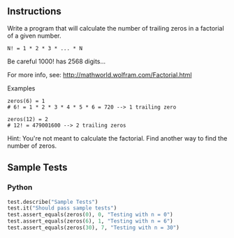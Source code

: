 ## Instructions

Write a program that will calculate the number of trailing zeros in a factorial of a given number.

`N! = 1 * 2 * 3 * ... * N`

Be careful 1000! has 2568 digits...

For more info, see: http://mathworld.wolfram.com/Factorial.html

Examples

~~~
zeros(6) = 1
# 6! = 1 * 2 * 3 * 4 * 5 * 6 = 720 --> 1 trailing zero

zeros(12) = 2
# 12! = 479001600 --> 2 trailing zeros
~~~

Hint: You're not meant to calculate the factorial. Find another way to find the number of zeros.

## Sample Tests

### Python

~~~ py
test.describe("Sample Tests")
test.it("Should pass sample tests")
test.assert_equals(zeros(0), 0, "Testing with n = 0")
test.assert_equals(zeros(6), 1, "Testing with n = 6")
test.assert_equals(zeros(30), 7, "Testing with n = 30")
~~~
